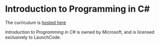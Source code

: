# Introduction to Programming in C#

The curriculum is [hosted here](https://education.launchcode.org/azure/index-full.html)

*Introduction to Programming in C#* is owned by Microsoft, and is licensed exclusively to LaunchCode.
